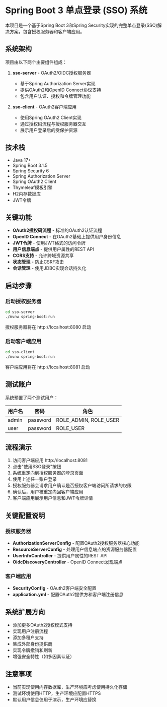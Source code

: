 # Spring Boot 3 单点登录 (SSO) 系统

本项目是一个基于Spring Boot 3和Spring Security实现的完整单点登录(SSO)解决方案，包含授权服务器和客户端应用。

## 系统架构

项目由以下两个主要组件组成：

1. **sso-server** - OAuth2/OIDC授权服务器
   - 基于Spring Authorization Server实现
   - 提供OAuth2和OpenID Connect协议支持
   - 包含用户认证、授权和令牌管理功能

2. **sso-client** - OAuth2客户端应用
   - 使用Spring OAuth2 Client实现
   - 通过授权码流程与授权服务器交互
   - 展示用户登录后的受保护资源

## 技术栈

- Java 17+
- Spring Boot 3.1.5
- Spring Security 6
- Spring Authorization Server
- Spring OAuth2 Client
- Thymeleaf模板引擎
- H2内存数据库
- JWT令牌

## 关键功能

- **OAuth2授权码流程** - 标准的OAuth2认证流程
- **OpenID Connect** - 在OAuth2基础上提供用户身份信息
- **JWT令牌** - 使用JWT格式的访问令牌
- **用户信息端点** - 提供用户属性的REST API
- **CORS支持** - 允许跨域资源共享
- **状态管理** - 防止CSRF攻击
- **会话管理** - 使用JDBC实现会话持久化

## 启动步骤

### 启动授权服务器

```bash
cd sso-server
./mvnw spring-boot:run
```

授权服务器将在 http://localhost:8080 启动

### 启动客户端应用

```bash
cd sso-client
./mvnw spring-boot:run
```

客户端应用将在 http://localhost:8081 启动

## 测试账户

系统预置了两个测试用户：

| 用户名 | 密码 | 角色 |
|--------|------|------|
| admin  | password | ROLE_ADMIN, ROLE_USER |
| user   | password | ROLE_USER |

## 流程演示

1. 访问客户端应用 http://localhost:8081
2. 点击"使用SSO登录"按钮
3. 系统重定向到授权服务器的登录页面
4. 使用上述任一账户登录
5. 授权服务器会请求用户确认是否授权客户端访问所请求的权限
6. 确认后，用户被重定向回客户端应用
7. 客户端应用展示用户信息和JWT令牌详情

## 关键配置说明

### 授权服务器

- **AuthorizationServerConfig** - 配置OAuth2授权服务器核心功能
- **ResourceServerConfig** - 处理用户信息端点的资源服务器配置
- **UserInfoController** - 提供用户属性的REST API
- **OidcDiscoveryController** - OpenID Connect发现端点

### 客户端应用

- **SecurityConfig** - OAuth2客户端安全配置
- **application.yml** - 配置OAuth2提供方和客户端注册信息

## 系统扩展方向

- 添加更多OAuth2授权模式支持
- 实现用户注册流程
- 添加多租户支持
- 集成外部身份提供商
- 实现令牌撤销和刷新
- 增强安全特性（如多因素认证）

## 注意事项

- 当前实现使用内存数据库，生产环境应考虑使用持久化存储
- 测试环境使用HTTP，生产环境应配置HTTPS
- 默认用户信息仅用于演示，生产环境应替换 